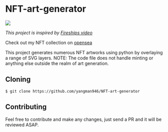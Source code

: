 # NFT-art-generator

<img src="https://lh3.googleusercontent.com/R770a_NzMgFrKJlvG248mus0YBvwoY4Y92IspClsQBZdJc7DaysRnifk2NlwH7O79jt4riaq_VbqtAKK-3sJL0zwFMQ1FzML7lVi=w600">

<i>This project is inspired by [Fireships video](https://www.youtube.com/watch?v=meTpMP0J5E8&ab_channel=Fireship)</i>

Check out my NFT collection on [opensea](https://opensea.io/collection/buffman-nft)

This project generates numerous NFT artworks using python by overlaying a range of SVG layers. 
NOTE: The code file does not handle minting or anything else outside the realm of art generation.

## Cloning

`$ git clone https://github.com/yangman946/NFT-art-generator`

## Contributing

Feel free to contribute and make any changes, just send a PR and it will be reviewed ASAP.
